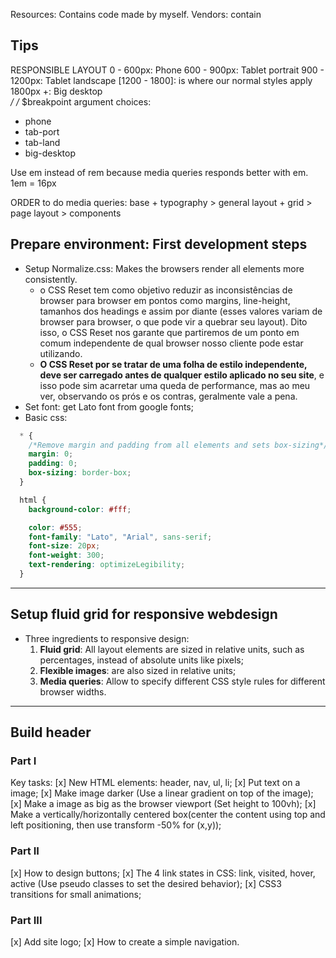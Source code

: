 Resources: Contains code made by myself.
Vendors: contain

## Tips

RESPONSIBLE LAYOUT
0 - 600px:      Phone
600 - 900px:    Tablet portrait
900 - 1200px:   Tablet landscape
[1200 - 1800]:  is where our normal styles apply
1800px +:       Big desktop    
*/
/* $breakpoint argument choices:
- phone
- tab-port
- tab-land
- big-desktop

Use em instead of rem because media queries responds better with em.
1em = 16px

ORDER to do media queries: base + typography > general layout + grid > page layout > components

## Prepare environment: First development steps 

  - Setup Normalize.css: Makes the browsers render all elements more consistently. 
    - o CSS Reset tem como objetivo reduzir as inconsistências de browser para browser em pontos como margins, line-height, tamanhos dos headings e assim por diante (esses valores variam de browser para browser, o que pode vir a quebrar seu layout). Dito isso, o CSS Reset nos garante que partiremos de um ponto em comum independente de qual browser nosso cliente pode estar utilizando.
    - **O CSS Reset por se tratar de uma folha de estilo independente, deve ser carregado antes de qualquer estilo aplicado no seu site**, e isso pode sim acarretar uma queda de performance, mas ao meu ver, observando os prós e os contras, geralmente vale a pena.
  - Set font: get Lato font from google fonts;
  - Basic css:
  ```css
    * {
      /*Remove margin and padding from all elements and sets box-sizing*/
      margin: 0;
      padding: 0;
      box-sizing: border-box;
    }

    html {
      background-color: #fff;

      color: #555;
      font-family: "Lato", "Arial", sans-serif;
      font-size: 20px;
      font-weight: 300;
      text-rendering: optimizeLegibility;
    }
  
  ```
    
-----------------------------------------------------

## Setup fluid grid for responsive webdesign
  
- Three ingredients to responsive design:
  1. **Fluid grid**: All layout elements are sized in relative units, such as percentages, instead of absolute units like pixels;
  2. **Flexible images**: are also sized in relative units;
  3. **Media queries**: Allow to specify different CSS style rules for different browser widths.

-----------------------------------------------------

## Build header

### Part I
Key tasks:
  [x] New HTML elements: header, nav, ul, li;
  [x] Put text on a  image;
  [x] Make image darker (Use a linear gradient on top of the image);
  [x] Make a image as big as the browser viewport (Set height to 100vh);
  [x] Make a vertically/horizontally centered box(center the content using top and left positioning, then use transform -50% for (x,y));
### Part II
  [x] How to design buttons;
  [x] The 4 link states in CSS: link, visited, hover, active (Use pseudo classes to set the desired behavior);
  [x] CSS3 transitions for small animations;
### Part III
  [x] Add site logo;
  [x] How to create a simple navigation.
  
 